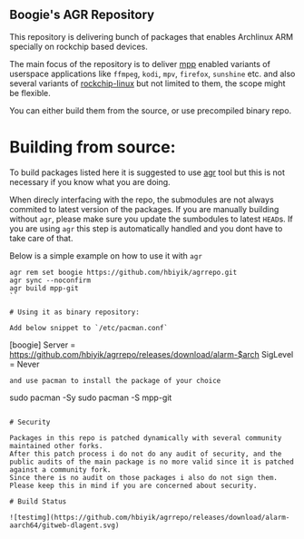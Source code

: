 ## Boogie's AGR Repository

This repository is delivering bunch of packages that enables Archlinux ARM specially on rockchip based devices.

The main focus of the repository is to deliver [mpp](https://github.com/rockchip-linux/mpp) enabled variants of userspace applications like `ffmpeg`, `kodi`, `mpv`, `firefox`, `sunshine` etc. and also several variants of [rockchip-linux](https://github.com/rockchip-linux/kernel.git) but not limited to them, the scope might be flexible.

You can either build them from the source, or use precompiled binary repo. 

# Building from source:
To build packages listed here it is suggested to use [agr](https://github.com/hbiyik/agr) tool but this is not necessary if you know what you are doing.

When direcly interfacing with the repo, the submodules are not always commited to latest version of the packages. If you are manually building without `agr`, please make sure you update the sumbodules to latest `HEAD`s. If you are using `agr` this step is automatically handled and you dont have to take care of that.

Below is a simple example on how to use it with `agr`
```shell
agr rem set boogie https://github.com/hbiyik/agrrepo.git
agr sync --noconfirm
agr build mpp-git 
``

# Using it as binary repository:

Add below snippet to `/etc/pacman.conf` 

```
[boogie]
Server = https://github.com/hbiyik/agrrepo/releases/download/alarm-$arch
SigLevel = Never
```
and use pacman to install the package of your choice

```
sudo pacman -Sy
sudo pacman -S mpp-git
```

# Security

Packages in this repo is patched dynamically with several community maintained other forks.
After this patch process i do not do any audit of security, and the public audits of the main package is no more valid since it is patched against a community fork.
Since there is no audit on those packages i also do not sign them. Please keep this in mind if you are concerned about security.

# Build Status

![testimg](https://github.com/hbiyik/agrrepo/releases/download/alarm-aarch64/gitweb-dlagent.svg)
